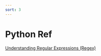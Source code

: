 ```yaml
---
sort: 3
---
```


# Python Ref

[Understanding Regular Expressions (Regex)](https://writersbyte.com/featured-post/regex-101-for-python-data-science/?swcfpc=1)